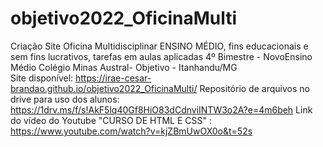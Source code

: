 # objetivo2022_OficinaMulti
Criação  Site Oficina Multidisciplinar ENSINO MÉDIO, fins educacionais e 
sem fins lucrativos, tarefas em aulas aplicadas 4º Bimestre - NovoEnsino Médio
Colégio Minas Austral- Objetivo - Itanhandu/MG   
Site disponível:  https://irae-cesar-brandao.github.io/objetivo2022_OficinaMulti/
Repositório de arquivos no drive para uso dos alunos:  https://1drv.ms/f/s!AkF5lq40Gf8HiO83dCdnviINTW3o2A?e=4m6beh
Link do vídeo do Youtube "CURSO DE HTML E CSS" :  https://www.youtube.com/watch?v=kjZBmUwOX0o&t=52s  
